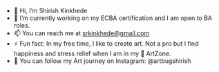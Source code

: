 - 👋 Hi, I’m Shirish Kinkhede
- 🌱 I’m currently working on my ECBA certification and I am open to BA roles. 
- 📫 You can reach me at srkinkhede@gmail.com
- ⚡ Fun fact: In my free time, I like to create art. Not a pro but I find happiness and stress relief when I am in my 🎨 ArtZone.
- 📸 You can follow my Art journey on Instagram: @artbugshirish
